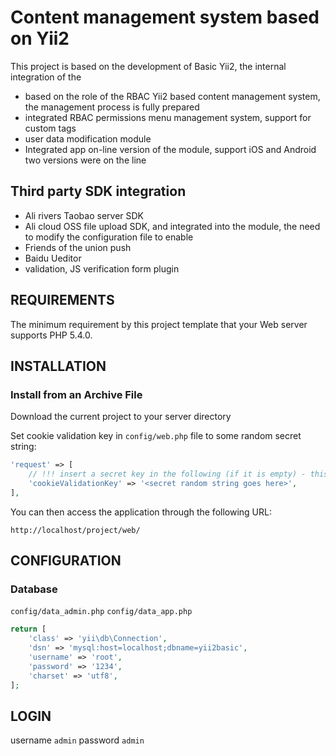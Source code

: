 Content management system based on Yii2
============================

This project is based on the development of Basic Yii2, the internal integration of the
- based on the role of the RBAC Yii2 based content management system, the management process is fully prepared
- integrated RBAC permissions menu management system, support for custom tags
- user data modification module
- Integrated app on-line version of the module, support iOS and Android two versions were on the line


Third party SDK integration
-------------------

- Ali rivers Taobao server SDK
- Ali cloud OSS file upload SDK, and integrated into the module, the need to modify the configuration file to enable
- Friends of the union push
- Baidu Ueditor
- validation, JS verification form plugin



REQUIREMENTS
------------

The minimum requirement by this project template that your Web server supports PHP 5.4.0.


INSTALLATION
------------

### Install from an Archive File


Download the current project to your server directory

Set cookie validation key in `config/web.php` file to some random secret string:

```php
'request' => [
    // !!! insert a secret key in the following (if it is empty) - this is required by cookie validation
    'cookieValidationKey' => '<secret random string goes here>',
],
```

You can then access the application through the following URL:

~~~
http://localhost/project/web/
~~~


CONFIGURATION
-------------

### Database


``` config/data_admin.php ```
``` config/data_app.php ```

```php
return [
    'class' => 'yii\db\Connection',
    'dsn' => 'mysql:host=localhost;dbname=yii2basic',
    'username' => 'root',
    'password' => '1234',
    'charset' => 'utf8',
];
```
LOGIN
-------------

username ```admin```
password ```admin```